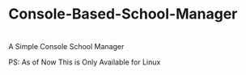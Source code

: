 # Console-Based-School-Manager
# 
A Simple Console School Manager




PS: As of Now This is Only Available for Linux
